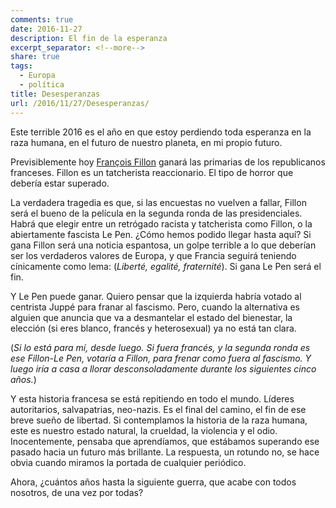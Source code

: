 ```yaml
---
comments: true
date: 2016-11-27
description: El fin de la esperanza
excerpt_separator: <!--more-->
share: true
tags:
  - Europa
  - política
title: Desesperanzas
url: /2016/11/27/Desesperanzas/
---
```



Este terrible 2016 es el año en que estoy perdiendo toda esperanza en la raza humana, en el futuro de nuestro planeta, en mi propio futuro.

<!--more-->

Previsiblemente hoy [François Fillon](https://www.theguardian.com/world/2016/nov/25/francois-fillon-attacks-paris-elite-before-final-nomination-vote) ganará las primarias de los republicanos franceses. Fillon es un tatcherista reaccionario. El tipo de horror que debería estar superado.

La verdadera tragedia es que, si las encuestas no vuelven a fallar, Fillon será el bueno de la película en la segunda ronda de las presidenciales. Habrá que elegir entre un retrógado racista y tatcherista como Fillon, o la abiertamente fascista Le Pen. ¿Cómo hemos podido llegar hasta aquí? Si gana Fillon será una noticia espantosa, un golpe terrible a lo que deberían ser los verdaderos valores de Europa, y que Francia seguirá teniendo cínicamente como lema: (*Liberté, egalité, fraternité*). Si gana Le Pen será el fin.

Y Le Pen puede ganar. Quiero pensar que la izquierda habría votado al centrista Juppé para franar al fascismo. Pero, cuando la alternativa es alguien que anuncia que va a desmantelar el estado del bienestar, la elección (si eres blanco, francés y heterosexual) ya no está tan clara.

(*Si lo está para mí, desde luego. Si fuera francés, y la segunda ronda es ese Fillon-Le Pen, votaría a Fillon, para frenar como fuera al fascismo. Y luego iría a casa a llorar desconsoladamente durante los siguientes cinco años.*)

Y esta historia francesa se está repitiendo en todo el mundo. Líderes autoritarios, salvapatrias, neo-nazis. Es el final del camino, el fin de ese breve sueño de libertad. Si contemplamos la historia de la raza humana, este es nuestro estado natural, la crueldad, la violencia y el odio. Inocentemente, pensaba que aprendíamos, que estábamos superando ese pasado hacia un futuro más brillante. La respuesta, un rotundo no, se hace obvia cuando miramos la portada de cualquier periódico.

Ahora, ¿cuántos años hasta la siguiente guerra, que acabe con todos nosotros, de una vez por todas?